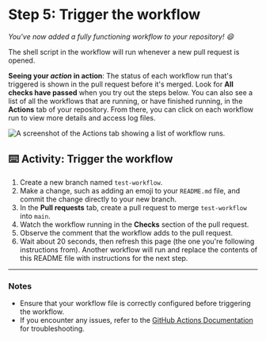 # Step 5: Trigger the workflow

_You've now added a fully functioning workflow to your repository! :smile:_

The shell script in the workflow will run whenever a new pull request is opened.

**Seeing your _action_ in action**: The status of each workflow run that's triggered is shown in the pull request before it's merged. Look for **All checks have passed** when you try out the steps below. You can also see a list of all the workflows that are running, or have finished running, in the **Actions** tab of your repository. From there, you can click on each workflow run to view more details and access log files.

![A screenshot of the Actions tab showing a list of workflow runs.](https://user-images.githubusercontent.com/16547949/62388049-4e64e600-b52a-11e9-8bf5-db0c5452360f.png)

## :keyboard: Activity: Trigger the workflow

1. Create a new branch named `test-workflow`.
1. Make a change, such as adding an emoji to your `README.md` file, and commit the change directly to your new branch.
1. In the **Pull requests** tab, create a pull request to merge `test-workflow` into `main`.
1. Watch the workflow running in the **Checks** section of the pull request.
1. Observe the comment that the workflow adds to the pull request.
1. Wait about 20 seconds, then refresh this page (the one you're following instructions from). Another workflow will run and replace the contents of this README file with instructions for the next step.

---

### Notes

- Ensure that your workflow file is correctly configured before triggering the workflow.
- If you encounter any issues, refer to the [GitHub Actions Documentation](https://docs.github.com/actions) for troubleshooting.
